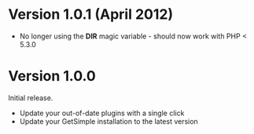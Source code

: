 Version 1.0.1 (April 2012)
==========================
* No longer using the __DIR__ magic variable - should now work with PHP < 5.3.0

Version 1.0.0
==========================
Initial release.

* Update your out-of-date plugins with a single click
* Update your GetSimple installation to the latest version
